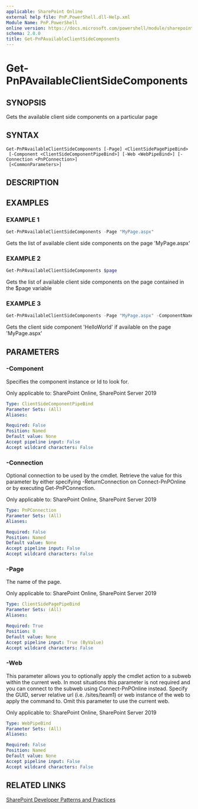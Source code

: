 ```yaml
---
applicable: SharePoint Online
external help file: PnP.PowerShell.dll-Help.xml
Module Name: PnP.PowerShell
online version: https://docs.microsoft.com/powershell/module/sharepoint-pnp/get-pnpavailableclientsidecomponents
schema: 2.0.0
title: Get-PnPAvailableClientSideComponents
---
```


# Get-PnPAvailableClientSideComponents

## SYNOPSIS
Gets the available client side components on a particular page

## SYNTAX

```
Get-PnPAvailableClientSideComponents [-Page] <ClientSidePagePipeBind>
 [-Component <ClientSideComponentPipeBind>] [-Web <WebPipeBind>] [-Connection <PnPConnection>]
 [<CommonParameters>]
```

## DESCRIPTION

## EXAMPLES

### EXAMPLE 1
```powershell
Get-PnPAvailableClientSideComponents -Page "MyPage.aspx"
```

Gets the list of available client side components on the page 'MyPage.aspx'

### EXAMPLE 2
```powershell
Get-PnPAvailableClientSideComponents $page
```

Gets the list of available client side components on the page contained in the $page variable

### EXAMPLE 3
```powershell
Get-PnPAvailableClientSideComponents -Page "MyPage.aspx" -ComponentName "HelloWorld"
```

Gets the client side component 'HelloWorld' if available on the page 'MyPage.aspx'

## PARAMETERS

### -Component
Specifies the component instance or Id to look for.

Only applicable to: SharePoint Online, SharePoint Server 2019

```yaml
Type: ClientSideComponentPipeBind
Parameter Sets: (All)
Aliases:

Required: False
Position: Named
Default value: None
Accept pipeline input: False
Accept wildcard characters: False
```

### -Connection
Optional connection to be used by the cmdlet. Retrieve the value for this parameter by either specifying -ReturnConnection on Connect-PnPOnline or by executing Get-PnPConnection.

Only applicable to: SharePoint Online, SharePoint Server 2019

```yaml
Type: PnPConnection
Parameter Sets: (All)
Aliases:

Required: False
Position: Named
Default value: None
Accept pipeline input: False
Accept wildcard characters: False
```

### -Page
The name of the page.

Only applicable to: SharePoint Online, SharePoint Server 2019

```yaml
Type: ClientSidePagePipeBind
Parameter Sets: (All)
Aliases:

Required: True
Position: 0
Default value: None
Accept pipeline input: True (ByValue)
Accept wildcard characters: False
```

### -Web
This parameter allows you to optionally apply the cmdlet action to a subweb within the current web. In most situations this parameter is not required and you can connect to the subweb using Connect-PnPOnline instead. Specify the GUID, server relative url (i.e. /sites/team1) or web instance of the web to apply the command to. Omit this parameter to use the current web.

Only applicable to: SharePoint Online, SharePoint Server 2019

```yaml
Type: WebPipeBind
Parameter Sets: (All)
Aliases:

Required: False
Position: Named
Default value: None
Accept pipeline input: False
Accept wildcard characters: False
```

## RELATED LINKS

[SharePoint Developer Patterns and Practices](https://aka.ms/sppnp)